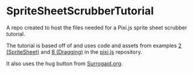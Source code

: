 SpriteSheetScrubberTutorial
===========================

A repo created to host the files needed for a Pixi.js sprite sheet scrubber tutorial.

The tutorial is based off of and uses code and assets from examples [2 (SpriteSheet)](https://github.com/GoodBoyDigital/pixi.js/tree/master/examples/example%202%20-%20SpriteSheet) and [8 (Dragging)](https://github.com/GoodBoyDigital/pixi.js/tree/master/examples/example%208%20-%20Dragging) in the [pixi.js](https://github.com/GoodBoyDigital/pixi.js) repository.

It also uses the hug button from [Surrogaid.org](surrogaid.org).
